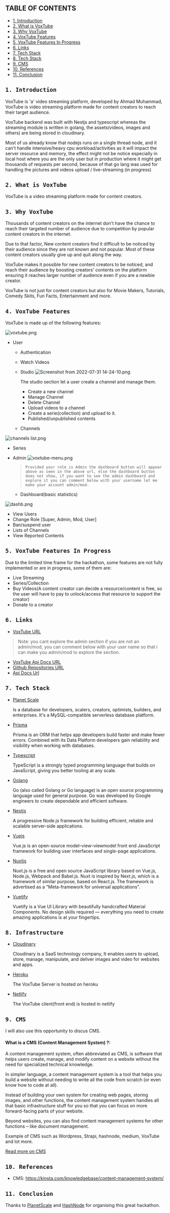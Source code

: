 ## TABLE OF CONTENTS
- [1. Introduction](#1-introduction)
- [2. What is VoxTube](#2-what-is-voxtube)
- [3. Why VoxTube](#3-why-voxtube)
- [4. VoxTube Features](#4-voxtube-features)
- [5. VoxTube Features In Progress](#5-voxtube-features-in-progress)
- [6. Links](#6-links)
- [7. Tech Stack](#7-tech-stack)
- [8. Tech Stack](#8-infrastructure)
- [9. CMS](#9-cms)
- [10. References](#10-references)
- [11. Conclusion](#11-conclusion)

## **`1. Introduction`**
VoxTube is 'a' video streaming platform, developed by Ahmad Muhammad, VoxTube is video streaming platform made for content creators to reach their target audience.

VoxTube backend was built with Nestjs and typescript whereas the streaming module is written in golang, the assets(videos, images and others) are being stored in cloudinary.

Most of us already know that nodejs runs on a single thread node, and it can't handle intensive/heavy cpu workload/activities as it will impact the server resource and memory, the effect might not be notice especially in local host where you are the only user but in production where it might get thousands of requests per second,  because of that go lang was used for handling the pictures and videos upload / live-streaming (in progress)

## **`2. What is VoxTube`**
VoxTube is a video streaming platform made for content creators.

## **`3. Why VoxTube`**
Thousands of content creators on the internet don't have the chance to reach their targeted number of audience due to competition by popular content creators in the internet.

Due to that factor, New content creators find it difficult to be noticed by their audience since they are not known and not popular. Most of these content creators usually give up and quit along the way.

VoxTube makes it possible for new content creators to be noticed, and reach their audience by boosting creators' contents on the platform ensuring it reaches larger number of audience even if you are a newbie creator.

VoxTube is not just for content creators but also for Movie Makers, Tutorials, Comedy Skits, Fun Facts, Entertainment and more.

## **`4. VoxTube Features`**
VoxTube is made up of the following features:

![voxtube.png](https://cdn.hashnode.com/res/hashnode/image/upload/v1659274208974/ewShu4VyH.png)
- User
  - Authentication
  - Watch Videos

  - Studio
    ![Screenshot from 2022-07-31 14-24-10.png](https://cdn.hashnode.com/res/hashnode/image/upload/v1659274391241/8ewNPQPRW.png)

    The studio section let a user create a channel and manage them.

    - Create a new channel
    - Manage Channel
    - Delete Channel
    - Upload videos to a channel
    - Create a serie(collection) and upload to it.
    - Published/unpublished contents
  - Channels

![channels list.png](https://cdn.hashnode.com/res/hashnode/image/upload/v1659274674327/lCvnF-HiU.png)
- Series

- Admin
  ![voxtube-menu.png](https://cdn.hashnode.com/res/hashnode/image/upload/v1659273773337/DP9ZrPBC4.png)

  > ```Provided your role is Admin the dashboard button will appear above as seen in the above url, else the dashboard button does not show, if you want to see the admin dashboard and explore it you can comment below with your username let me make your account admin/mod.```
  - Dashboard(basic statistics)

![dashb.png](https://cdn.hashnode.com/res/hashnode/image/upload/v1659276597587/7jaJiq7wh.png)
- View Users
- Change Role [Super, Admin, Mod, User]
- Ban/suspend user
- Lists of Channels
- View Reported Contents

## **`5. VoxTube Features In Progress`**
Due to the limited time frame for the hackathon, some features are not fully implemented or are in progress, some of them are:
- Live Streaming
- Series/Collection
- Buy Videos(A content creator can decide a resource/content is free, so the user will have to pay to unlock/access that resource to support the creator)
- Donate to a creator

## **`6. Links`**
- [VoxTube URL](https://voxtube.netlify.app)
> Note: you cant explore the admin section if you are not an admin/mod, you can comment below with your user name so that i can make you admin/mod to explore the section.
- [VoxTube Api Docs URL](https://voxtube.herokuapp.com/docs)
- [Github Repositories URL](https://github.com/voxtube)
- [Api Docs Url](https://voxtube.herokuapp.com/docs)

## **`7. Tech Stack`**

- [Planet Scale](https://planetscale.com/)

  Is a database for developers, scalers, creators, optimists, builders, and enterprises. It's a MySQL-compatible serverless database platform.


- [Prisma](https://prisma.com/)

  Prisma is an ORM that helps app developers build faster and make fewer errors. Combined with its Data Platform developers gain reliability and visibility when working with databases.


- [Typescript](https://www.typescriptlang.org/)

  TypeScript is a strongly typed programming language that builds on JavaScript, giving you better tooling at any scale.


- [Golang](https://golang.org/)

  Go (also called Golang or Go language) is an open source programming language used for general purpose. Go was developed by Google engineers to create dependable and efficient software.


- [Nestjs](https://nestjs.org/)

  A progressive Node.js framework for building efficient, reliable and scalable server-side applications.


- [Vuejs](https://vuejs.org/)

  Vue.js is an open-source model–view–viewmodel front end JavaScript framework for building user interfaces and single-page applications.


- [Nuxtjs](https://nuxtjs.org/)

  Nuxt.js is a free and open source JavaScript library based on Vue.js, Node.js, Webpack and Babel.js. Nuxt is inspired by Next.js, which is a framework of similar purpose, based on React.js. The framework is advertised as a "Meta-framework for universal applications".


- [Vuetify](https://vuetifyjs.com/en/)

  Vuetify is a Vue UI Library with beautifully handcrafted Material Components. No design skills required — everything you need to create amazing applications is at your fingertips.

## **`8. Infrastructure`**
- [Cloudinary](https://cloudinary.com)

  Cloudinary is a SaaS technology company, It enables users to upload, store, manage, manipulate, and deliver images and video for websites and apps.


- [Heroku](https://heroku.com)

  The VoxTube Server is hosted on heroku


- [Netlify](https://netlify.com)

  The VoxTube client(front end) is hosted in netlify

## **`9. CMS`**
I will also use this opportunity to discus CMS.
#### What is a CMS (Content Management System) ?:

A content management system, often abbreviated as CMS, is software that helps users create, manage, and modify content on a website without the need for specialized technical knowledge.

In simpler language, a content management system is a tool that helps you build a website without needing to write all the code from scratch (or even know how to code at all).

Instead of building your own system for creating web pages, storing images, and other functions, the content management system handles all that basic infrastructure stuff for you so that you can focus on more forward-facing parts of your website.

Beyond websites, you can also find content management systems for other functions – like document management.

Example of CMS such as Wordpress, Strapi, hashnode, medium, VoxTube and lot more.

[Read more on CMS](https://kinsta.com/knowledgebase/content-management-system)

## **`10. References`**
- CMS: https://kinsta.com/knowledgebase/content-management-system/

## **`11. Conclusion`**
Thanks to [PlanetScale](https://planetscale.com) and [HashNode](https://townhall.hashnode.com/planetscale-hackathon) for organising this great hackathon.
